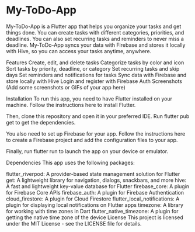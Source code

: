 # My-ToDo-App
My-ToDo-App is a Flutter app that helps you organize your tasks and get things done. You can create tasks with different categories, priorities, and deadlines. You can also set recurring tasks and reminders to never miss a deadline. My-ToDo-App syncs your data with Firebase and stores it locally with Hive, so you can access your tasks anytime, anywhere.

Features
Create, edit, and delete tasks
Categorize tasks by color and icon
Sort tasks by priority, deadline, or category
Set recurring tasks and skip days
Set reminders and notifications for tasks
Sync data with Firebase and store locally with Hive
Login and register with Firebase Auth
Screenshots
(Add some screenshots or GIFs of your app here)

Installation
To run this app, you need to have Flutter installed on your machine. Follow the instructions here to install Flutter.

Then, clone this repository and open it in your preferred IDE. Run flutter pub get to get the dependencies.

You also need to set up Firebase for your app. Follow the instructions here to create a Firebase project and add the configuration files to your app.

Finally, run flutter run to launch the app on your device or emulator.

Dependencies
This app uses the following packages:

flutter_riverpod: A provider-based state management solution for Flutter
get: A lightweight library for navigation, dialogs, snackbars, and more
hive: A fast and lightweight key-value database for Flutter
firebase_core: A plugin for Firebase Core APIs
firebase_auth: A plugin for Firebase Authentication
cloud_firestore: A plugin for Cloud Firestore
flutter_local_notifications: A plugin for displaying local notifications on Flutter apps
timezone: A library for working with time zones in Dart
flutter_native_timezone: A plugin for getting the native time zone of the device
License
This project is licensed under the MIT License - see the LICENSE file for details.
